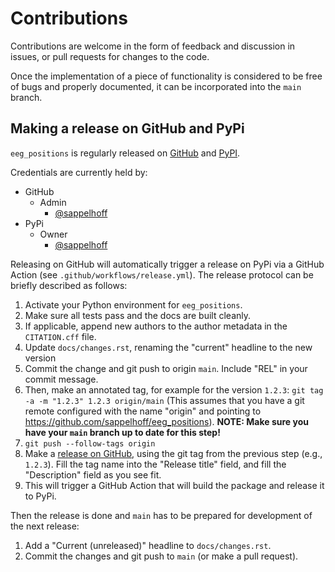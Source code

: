 # Contributions

Contributions are welcome in the form of feedback and discussion in issues,
or pull requests for changes to the code.

Once the implementation of a piece of functionality is considered to be free of
bugs and properly documented, it can be incorporated into the `main` branch.

## Making a release on GitHub and PyPi

`eeg_positions` is regularly released on
[GitHub](https://github.com/sappelhoff/eeg_positions/releases)
and
[PyPI](https://pypi.org/project/eeg_positions/).

Credentials are currently held by:

- GitHub
    - Admin
      - [@sappelhoff](https://github.com/sappelhoff/)
- PyPi
    - Owner
        - [@sappelhoff](https://github.com/sappelhoff/)

Releasing on GitHub will automatically trigger a release on PyPi via a GitHub Action
(see `.github/workflows/release.yml`).
The release protocol can be briefly described as follows:

1. Activate your Python environment for `eeg_positions`.
1. Make sure all tests pass and the docs are built cleanly.
1. If applicable, append new authors to the author metadata in the `CITATION.cff` file.
1. Update `docs/changes.rst`, renaming the "current" headline to the new
   version
1. Commit the change and git push to origin `main`.
   Include "REL" in your commit message.
1. Then, make an annotated tag, for example for the version `1.2.3`:
   `git tag -a -m "1.2.3" 1.2.3 origin/main`
   (This assumes that you have a git remote configured with the name "origin" and
   pointing to https://github.com/sappelhoff/eeg_positions).
   **NOTE: Make sure you have your `main` branch up to date for this step!**
1. `git push --follow-tags origin`
1. Make a [release on GitHub](https://help.github.com/en/articles/creating-releases),
   using the git tag from the previous step (e.g., `1.2.3`).
   Fill the tag name into the "Release title" field, and fill the "Description" field
   as you see fit.
1. This will trigger a GitHub Action that will build the package and release it to PyPi.

Then the release is done and `main` has to be prepared for development of
the next release:

1. Add a "Current (unreleased)" headline to `docs/changes.rst`.
1. Commit the changes and git push to `main` (or make a pull request).

